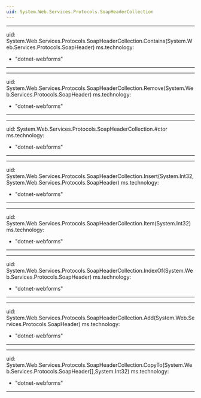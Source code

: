 ```yaml
---
uid: System.Web.Services.Protocols.SoapHeaderCollection
---
```


---
uid: System.Web.Services.Protocols.SoapHeaderCollection.Contains(System.Web.Services.Protocols.SoapHeader)
ms.technology: 
  - "dotnet-webforms"
---

---
uid: System.Web.Services.Protocols.SoapHeaderCollection.Remove(System.Web.Services.Protocols.SoapHeader)
ms.technology: 
  - "dotnet-webforms"
---

---
uid: System.Web.Services.Protocols.SoapHeaderCollection.#ctor
ms.technology: 
  - "dotnet-webforms"
---

---
uid: System.Web.Services.Protocols.SoapHeaderCollection.Insert(System.Int32,System.Web.Services.Protocols.SoapHeader)
ms.technology: 
  - "dotnet-webforms"
---

---
uid: System.Web.Services.Protocols.SoapHeaderCollection.Item(System.Int32)
ms.technology: 
  - "dotnet-webforms"
---

---
uid: System.Web.Services.Protocols.SoapHeaderCollection.IndexOf(System.Web.Services.Protocols.SoapHeader)
ms.technology: 
  - "dotnet-webforms"
---

---
uid: System.Web.Services.Protocols.SoapHeaderCollection.Add(System.Web.Services.Protocols.SoapHeader)
ms.technology: 
  - "dotnet-webforms"
---

---
uid: System.Web.Services.Protocols.SoapHeaderCollection.CopyTo(System.Web.Services.Protocols.SoapHeader[],System.Int32)
ms.technology: 
  - "dotnet-webforms"
---
